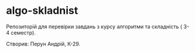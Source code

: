# algo-skladnist

Репозиторій для перевірки завдань з курсу алгоритми та складність ( 3-4 семестр).

Створив: Перун Андрій, К-29.
